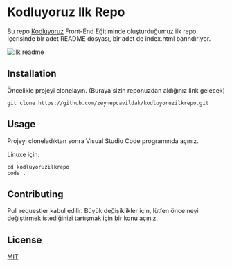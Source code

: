 # Kodluyoruz Ilk Repo
Bu repo [Kodluyoruz](https://kodluyoruz.org/tr/kodluyoruz/) Front-End Eğitiminde oluşturduğumuz ilk repo. İçerisinde bir adet README dosyası, bir adet de index.html barındırıyor.

![ilk readme](https://user-images.githubusercontent.com/76598842/202232534-68f23f6a-90f7-4648-8923-f333a177e0d6.PNG)

## Installation
Öncelikle projeyi clonelayın. (Buraya sizin reponuzdan aldığınız link gelecek)

```
git clone https://github.com/zeynepcavildak/kodluyoruzilkrepo.git
```

## Usage
Projeyi cloneladıktan sonra Visual Studio Code programında açınız.

Linuxe için:
```
cd kodluyoruzilkrepo
code .
```
## Contributing
Pull requestler kabul edilir. Büyük değişiklikler için, lütfen önce neyi değiştirmek istediğinizi tartışmak için bir konu açınız.

## License
[MIT](https://choosealicense.com/licenses/mit/)